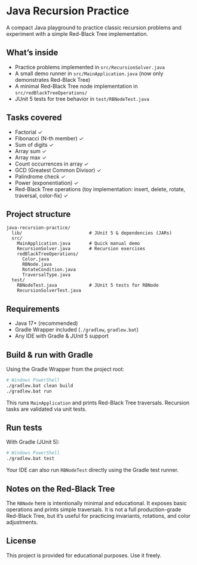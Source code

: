 # Java Recursion Practice

A compact Java playground to practice classic recursion problems and experiment with a simple Red-Black Tree implementation.

## What’s inside
- Practice problems implemented in `src/RecursionSolver.java`
- A small demo runner in `src/MainApplication.java` (now only demonstrates Red-Black Tree)
- A minimal Red-Black Tree node implementation in `src/redBlackTreeOperations/`
- JUnit 5 tests for tree behavior in `test/RBNodeTest.java`

## Tasks covered
- Factorial ✓
- Fibonacci (N-th member) ✓
- Sum of digits ✓
- Array sum ✓
- Array max ✓
- Count occurrences in array ✓
- GCD (Greatest Common Divisor) ✓
- Palindrome check ✓
- Power (exponentiation) ✓
- Red-Black Tree operations (toy implementation: insert, delete, rotate, traversal, color-fix) ✓

## Project structure
```
java-recursion-practice/
  lib/                         # JUnit 5 & dependencies (JARs)
  src/
    MainApplication.java       # Quick manual demo
    RecursionSolver.java       # Recursion exercises
    redBlackTreeOperations/
      Color.java
      RBNode.java
      RotateCondition.java
      TraversalType.java
  test/
    RBNodeTest.java            # JUnit 5 tests for RBNode
    RecursionSolverTest.java
```

## Requirements
- Java 17+ (recommended)
- Gradle Wrapper included (`./gradlew`, `gradlew.bat`)
- Any IDE with Gradle & JUnit 5 support

## Build & run with Gradle
Using the Gradle Wrapper from the project root:

```bash
# Windows PowerShell
./gradlew.bat clean build
./gradlew.bat run
```

This runs `MainApplication` and prints Red-Black Tree traversals. Recursion tasks are validated via unit tests.

## Run tests
With Gradle (JUnit 5):

```bash
# Windows PowerShell
./gradlew.bat test
```

Your IDE can also run `RBNodeTest` directly using the Gradle test runner.

## Notes on the Red-Black Tree
The `RBNode` here is intentionally minimal and educational. It exposes basic operations and prints simple traversals. It is not a full production-grade Red-Black Tree, but it’s useful for practicing invariants, rotations, and color adjustments.

## License
This project is provided for educational purposes. Use it freely.
